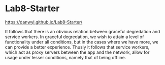 # Lab8-Starter

https://danwyl.github.io/Lab8-Starter/

It follows that there is an obvious relation between graceful degredation and service workers.
In graceful degredation, we wish to attain a level of functionality under all conditions, but in the cases where we have more, we can provide a better experience.
Thusly it follows that service workers, which act as proxy servers between the app and the network, allow for usage under lesser conditions, namely that of being offline.
